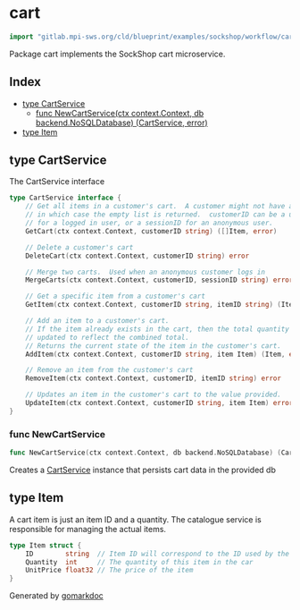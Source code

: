 <!-- Code generated by gomarkdoc. DO NOT EDIT -->

# cart

```go
import "gitlab.mpi-sws.org/cld/blueprint/examples/sockshop/workflow/cart"
```

Package cart implements the SockShop cart microservice.

## Index

- [type CartService](<#CartService>)
  - [func NewCartService\(ctx context.Context, db backend.NoSQLDatabase\) \(CartService, error\)](<#NewCartService>)
- [type Item](<#Item>)


<a name="CartService"></a>
## type CartService

The CartService interface

```go
type CartService interface {
    // Get all items in a customer's cart.  A customer might not have a cart,
    // in which case the empty list is returned.  customerID can be a userID
    // for a logged in user, or a sessionID for an anonymous user.
    GetCart(ctx context.Context, customerID string) ([]Item, error)

    // Delete a customer's cart
    DeleteCart(ctx context.Context, customerID string) error

    // Merge two carts.  Used when an anonymous customer logs in
    MergeCarts(ctx context.Context, customerID, sessionID string) error

    // Get a specific item from a customer's cart
    GetItem(ctx context.Context, customerID string, itemID string) (Item, error)

    // Add an item to a customer's cart.
    // If the item already exists in the cart, then the total quantity is
    // updated to reflect the combined total.
    // Returns the current state of the item in the customer's cart.
    AddItem(ctx context.Context, customerID string, item Item) (Item, error)

    // Remove an item from the customer's cart
    RemoveItem(ctx context.Context, customerID, itemID string) error

    // Updates an item in the customer's cart to the value provided.
    UpdateItem(ctx context.Context, customerID string, item Item) error
}
```

<a name="NewCartService"></a>
### func NewCartService

```go
func NewCartService(ctx context.Context, db backend.NoSQLDatabase) (CartService, error)
```

Creates a [CartService](<#CartService>) instance that persists cart data in the provided db

<a name="Item"></a>
## type Item

A cart item is just an item ID and a quantity. The catalogue service is responsible for managing the actual items.

```go
type Item struct {
    ID        string  // Item ID will correspond to the ID used by the catalogue service
    Quantity  int     // The quantity of this item in the car
    UnitPrice float32 // The price of the item
}
```

Generated by [gomarkdoc](<https://github.com/princjef/gomarkdoc>)
